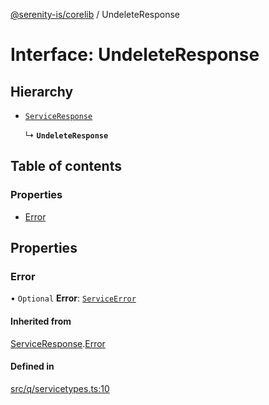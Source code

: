 [@serenity-is/corelib](../README.md) / UndeleteResponse

# Interface: UndeleteResponse

## Hierarchy

- [`ServiceResponse`](ServiceResponse.md)

  ↳ **`UndeleteResponse`**

## Table of contents

### Properties

- [Error](UndeleteResponse.md#error)

## Properties

### Error

• `Optional` **Error**: [`ServiceError`](ServiceError.md)

#### Inherited from

[ServiceResponse](ServiceResponse.md).[Error](ServiceResponse.md#error)

#### Defined in

[src/q/servicetypes.ts:10](https://github.com/serenity-is/serenity/blob/master/packages/corelib/src/q/servicetypes.ts#L10)
